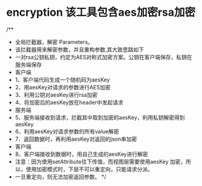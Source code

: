 # encryption 该工具包含aes加密rsa加密

/**
 * 全局拦截器，解密 Parameters。<br>
 * 该拦截器用来解密参数，并且重构参数,其大致思路如下<br>
 * 一对rsa公钥私钥，约定为AES对称式加密方案。公钥在客户端保存，私钥在服务端保存<br>
 * 客户端<br>
 * 1、客户端代码生成一个随机码为aesKey<br>
 * 2、用aesKey对请求的参数进行AES加密<br>
 * 3、利用公钥对aesKey进行rsa加密<br>
 * 4、将加密后的aesKey放在header中发起请求<br>
 * 服务端<br>
 * 5、服务端接收到请求，拦截其中取到加密的aesKey，利用私钥解密得到aesKey<br>
 * 6、利用aesKey对请求参数的所有value解密<br>
 * 7、返回数据时，再利用aesKey对返回的json串加密<br>
 * 客户端<br>
 * 8、客户端接收到数据时，用自己生成的aesKey进行解密<br>
 * 注意：因为使用setAttribute往下传值，而视图层需要使用aesKey 加密，所以，使用加密模式时，下层不可以重定向，只能请求分派。
 * 一旦重定向，则无法加密返回参数。
 */
